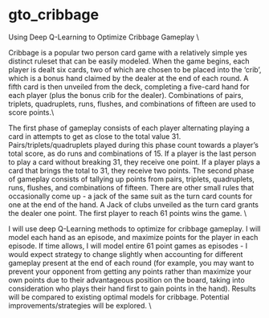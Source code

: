 # gto_cribbage

Using Deep Q-Learning to Optimize Cribbage Gameplay \

Cribbage is a popular two person card game with a relatively simple yes distinct ruleset that can be easily modeled. When the game begins, each player is dealt six cards, two of which are chosen to be placed into the ‘crib’, which is a bonus hand claimed by the dealer at the end of each round. A fifth card is then unveiled from the deck, completing a five-card hand for each player (plus the bonus crib for the dealer). Combinations of pairs, triplets, quadruplets, runs, flushes, and combinations of fifteen are used to score points.\

The first phase of gameplay consists of each player alternating playing a card in attempts to get as close to the total value 31. Pairs/triplets/quadruplets played during this phase count towards a player’s total score, as do runs and combinations of 15. If a player is the last person to play a card without breaking 31, they receive one point. If a player plays a card that brings the total to 31, they receive two points. The second phase of gameplay consists of tallying up points from pairs, triplets, quadruplets, runs, flushes, and combinations of fifteen. There are other small rules that occasionally come up - a jack of the same suit as the turn card counts for one at the end of the hand. A Jack of clubs unveiled as the turn card grants the dealer one point. The first player to reach 61 points wins the game. \

I will use deep Q-Learning methods to optimize for cribbage gameplay. I will model each hand as an episode, and maximize points for the player in each episode. If time allows, I will model entire 61 point games as episodes - I would expect strategy to change slightly when accounting for different gameplay present at the end of each round (for example, you may want to prevent your opponent from getting any points rather than maximize your own points due to their advantageous position on the board, taking into consideration who plays their hand first to gain points in the hand). Results will be compared to existing optimal models for cribbage. Potential improvements/strategies will be explored. \

